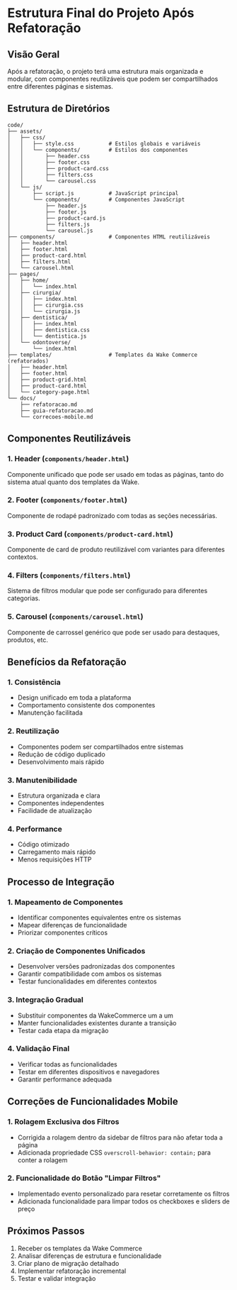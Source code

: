 # Estrutura Final do Projeto Após Refatoração

## Visão Geral

Após a refatoração, o projeto terá uma estrutura mais organizada e modular, com componentes reutilizáveis que podem ser compartilhados entre diferentes páginas e sistemas.

## Estrutura de Diretórios

```
code/
├── assets/
│   ├── css/
│   │   ├── style.css           # Estilos globais e variáveis
│   │   └── components/         # Estilos dos componentes
│   │       ├── header.css
│   │       ├── footer.css
│   │       ├── product-card.css
│   │       ├── filters.css
│   │       └── carousel.css
│   └── js/
│       ├── script.js           # JavaScript principal
│       └── components/         # Componentes JavaScript
│           ├── header.js
│           ├── footer.js
│           ├── product-card.js
│           ├── filters.js
│           └── carousel.js
├── components/                 # Componentes HTML reutilizáveis
│   ├── header.html
│   ├── footer.html
│   ├── product-card.html
│   ├── filters.html
│   └── carousel.html
├── pages/
│   ├── home/
│   │   └── index.html
│   ├── cirurgia/
│   │   ├── index.html
│   │   ├── cirurgia.css
│   │   └── cirurgia.js
│   ├── dentistica/
│   │   ├── index.html
│   │   ├── dentistica.css
│   │   └── dentistica.js
│   └── odontoverse/
│       └── index.html
├── templates/                  # Templates da Wake Commerce (refatorados)
│   ├── header.html
│   ├── footer.html
│   ├── product-grid.html
│   ├── product-card.html
│   └── category-page.html
└── docs/
    ├── refatoracao.md
    ├── guia-refatoracao.md
    └── correcoes-mobile.md
```

## Componentes Reutilizáveis

### 1. Header (`components/header.html`)
Componente unificado que pode ser usado em todas as páginas, tanto do sistema atual quanto dos templates da Wake.

### 2. Footer (`components/footer.html`)
Componente de rodapé padronizado com todas as seções necessárias.

### 3. Product Card (`components/product-card.html`)
Componente de card de produto reutilizável com variantes para diferentes contextos.

### 4. Filters (`components/filters.html`)
Sistema de filtros modular que pode ser configurado para diferentes categorias.

### 5. Carousel (`components/carousel.html`)
Componente de carrossel genérico que pode ser usado para destaques, produtos, etc.

## Benefícios da Refatoração

### 1. Consistência
- Design unificado em toda a plataforma
- Comportamento consistente dos componentes
- Manutenção facilitada

### 2. Reutilização
- Componentes podem ser compartilhados entre sistemas
- Redução de código duplicado
- Desenvolvimento mais rápido

### 3. Manutenibilidade
- Estrutura organizada e clara
- Componentes independentes
- Facilidade de atualização

### 4. Performance
- Código otimizado
- Carregamento mais rápido
- Menos requisições HTTP

## Processo de Integração

### 1. Mapeamento de Componentes
- Identificar componentes equivalentes entre os sistemas
- Mapear diferenças de funcionalidade
- Priorizar componentes críticos

### 2. Criação de Componentes Unificados
- Desenvolver versões padronizadas dos componentes
- Garantir compatibilidade com ambos os sistemas
- Testar funcionalidades em diferentes contextos

### 3. Integração Gradual
- Substituir componentes da WakeCommerce um a um
- Manter funcionalidades existentes durante a transição
- Testar cada etapa da migração

### 4. Validação Final
- Verificar todas as funcionalidades
- Testar em diferentes dispositivos e navegadores
- Garantir performance adequada

## Correções de Funcionalidades Mobile

### 1. Rolagem Exclusiva dos Filtros
- Corrigida a rolagem dentro da sidebar de filtros para não afetar toda a página
- Adicionada propriedade CSS `overscroll-behavior: contain;` para conter a rolagem

### 2. Funcionalidade do Botão "Limpar Filtros"
- Implementado evento personalizado para resetar corretamente os filtros
- Adicionada funcionalidade para limpar todos os checkboxes e sliders de preço

## Próximos Passos

1. Receber os templates da Wake Commerce
2. Analisar diferenças de estrutura e funcionalidade
3. Criar plano de migração detalhado
4. Implementar refatoração incremental
5. Testar e validar integração